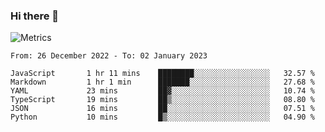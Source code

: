 ### Hi there 👋

![Metrics](https://github.com/radoapx/radoapx/blob/main/github-metrics.svg)

<!--START_SECTION:waka-->

```text
From: 26 December 2022 - To: 02 January 2023

JavaScript       1 hr 11 mins    ████████░░░░░░░░░░░░░░░░░   32.57 %
Markdown         1 hr 1 min      ███████░░░░░░░░░░░░░░░░░░   27.68 %
YAML             23 mins         ██▓░░░░░░░░░░░░░░░░░░░░░░   10.74 %
TypeScript       19 mins         ██▒░░░░░░░░░░░░░░░░░░░░░░   08.80 %
JSON             16 mins         ██░░░░░░░░░░░░░░░░░░░░░░░   07.51 %
Python           10 mins         █▒░░░░░░░░░░░░░░░░░░░░░░░   04.90 %
```

<!--END_SECTION:waka-->

<!--
**radoapx/radoapx** is a ✨ _special_ ✨ repository because its `README.md` (this file) appears on your GitHub profile.

Here are some ideas to get you started:

- 🔭 I’m currently working on ...
- 🌱 I’m currently learning ...
- 👯 I’m looking to collaborate on ...
- 🤔 I’m looking for help with ...
- 💬 Ask me about ...
- 📫 How to reach me: ...
- 😄 Pronouns: ...
- ⚡ Fun fact: ...
-->
